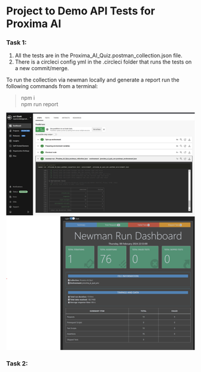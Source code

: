 # Project to Demo API Tests for Proxima AI
### Task 1:
1. All the tests are in the Proxima_AI_Quiz.postman_collection.json file.
2. There is a circleci config yml in the .circleci folder that runs the tests on a new commit/merge.

To run the collection via newman locally and generate a report run the following commands from a terminal:
> npm i  
> npm run report

![Circle CI Test Run](./assets/circleci_run.png "CircleCI")  
![Newman Report](./assets/newman_report.png "Newman Report")

### Task 2:
